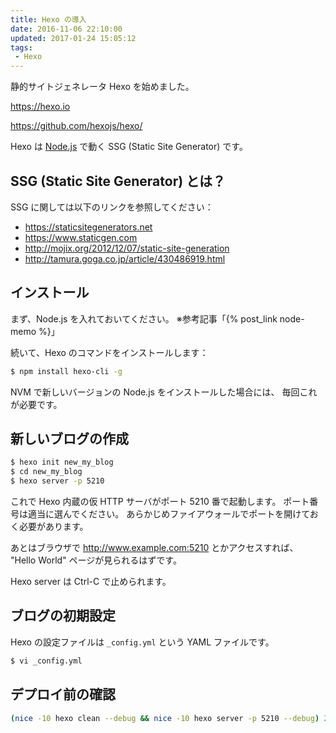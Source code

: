 ```yaml
---
title: Hexo の導入
date: 2016-11-06 22:10:00
updated: 2017-01-24 15:05:12
tags:
 - Hexo
---
```

静的サイトジェネレータ Hexo を始めました。

https://hexo.io

https://github.com/hexojs/hexo/

Hexo は [Node.js](https://nodejs.org) で動く SSG (Static Site Generator) です。


## SSG (Static Site Generator) とは？

SSG に関しては以下のリンクを参照してください：

 - https://staticsitegenerators.net
 - https://www.staticgen.com
 - http://mojix.org/2012/12/07/static-site-generation
 - http://tamura.goga.co.jp/article/430486919.html


## インストール

まず、Node.js を入れておいてください。 ※参考記事「{% post_link node-memo %}」

続いて、Hexo のコマンドをインストールします：

```bash
$ npm install hexo-cli -g
```

NVM で新しいバージョンの Node.js をインストールした場合には、
毎回これが必要です。


## 新しいブログの作成

```bash
$ hexo init new_my_blog
$ cd new_my_blog
$ hexo server -p 5210
```

これで Hexo 内蔵の仮 HTTP サーバがポート 5210 番で起動します。
ポート番号は適当に選んでください。
あらかじめファイアウォールでポートを開けておく必要があります。

あとはブラウザで http://www.example.com:5210 とかアクセスすれば、
"Hello World" ページが見られるはずです。

Hexo server は Ctrl-C で止められます。

## ブログの初期設定

Hexo の設定ファイルは `_config.yml` という YAML ファイルです。

```bash
$ vi _config.yml
```


## デプロイ前の確認

```bash
(nice -10 hexo clean --debug && nice -10 hexo server -p 5210 --debug) 2>&1 | tee z
```
